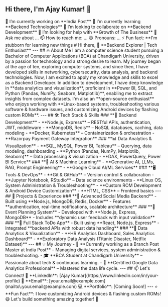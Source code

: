 ## Hi there, I'm Ajay Kumar! 👋

<!--
**techsecy/techsecy** is a ✨ _special_ ✨ repository because its `README.md` (this file) appears on your GitHub profile.

Here are some ideas to get you started: --!>

🔭 I’m currently working on **India Post**
🌱 I’m currently learning **Backend Technologies**
👯 I’m looking to collaborate on **Backend Development**
🤔 I’m looking for help with **Growth of The Business**
💬 Ask me about ...
📫 How to reach me: ...
😄 Pronouns: ...
⚡ Fun fact: **I'm stubborn for learning new things

# Hi there,

🚀 **Backend Explorer |  Tech Enthusiast**

---

## 🔥 About Me

I am a computer science student pursuing a Bachelor of Computer Applications (BCA) at Chandigarh University, driven by a passion for technology and a strong desire to learn. My journey began at the age of ten, exploring computer systems, and since then, I have developed skills in networking, cybersecurity, data analysis, and backend technologies. Now, I am excited to apply my knowledge and skills to excel as a Backend Developer.

In addition to development, I have deep knowledge in **data analytics and visualization**, proficient in **Power BI, SQL, and Python (Pandas, NumPy, Seaborn, Matplotlib)**, enabling me to extract insights from complex datasets.

I'm also an **open-source enthusiast** who enjoys working with **Linux-based systems, troubleshooting various software & hardware issues, and customizing Android devices by flashing custom ROMs**.

---

## 🛠️ Tech Stack & Skills

### **🔹 Backend Development**

- **Node.js, Express** – RESTful APIs, authentication, JWT, middleware
- **MongoDB, Redis** – NoSQL databases, caching, data modeling
- **Docker, Kubernetes** – Containerization & orchestration
- **Razorpay Payment Gateway Integration**

### **📊 Data Analytics & Visualization**

- **SQL, MySQL, Power BI, Tableau** – Querying, data modeling, dashboarding
- **Python (Pandas, NumPy, Matplotlib, Seaborn)** – Data processing & visualization
- **DAX, PowerQuery, Power BI Service**

### **🤖 AI & Machine Learning**

- **Generative AI, LLMs, RAG, Prompt Engineering**
- **Google Cloud AI/ML Services**

### **🖥️ Tools & DevOps**

- **Git & GitHub** – Version control & collaboration
- **Jupyter Notebook, RStudio** – Data science environments
- **Linux OS, System Administration & Troubleshooting**
- **Custom ROM Development & Android Device Customization**
- **HTML, CSS** – Frontend basics

---

## 🚀 Projects & Experience

### **🔹 Advanced Social Media Backend**

- Built using **Node.js, MongoDB, Redis, Docker**
- Features **authentication, real-time notifications, scalable architecture**

### **🔹 Event Planning System**

- Developed with **Node.js, Express, MongoDB**
- Includes **dynamic user feedback with input validation**

### **🔹 Full Stack ToDo App**

- Built using **React, Node.js, Express**
- Integrated **backend APIs with robust data handling**

### **🔹 Data Analytics & Visualization**

- **HR Analytics Dashboard, Sales Analytics Dashboard**
- **Exploratory Data Analysis (Titanic Disaster, Netflix Dataset)**

---

## 💡 My Journey

- 🏢 **Currently working as a Branch Post Master at India Post** – Managing digital services, system administration & troubleshooting.
- 🎓 **BCA Student at Chandigarh University** – Passionate about tech & continuous learning.
- 📜 **Certified Google Data Analytics Professional** – Mastered the data life cycle.

---

## 📫 Let's Connect!

🔗 **LinkedIn**: [Ajay Kumar](https://www.linkedin.com/in/your-profile)
📧 **Email**: [your.email@example.com](mailto\:your.email@example.com)
💻 **Portfolio**: [Coming Soon!]

---

⭐ **Fun Fact**: I love customizing Android devices & flashing custom ROMs! 😄

Let's build something amazing together! 🚀


